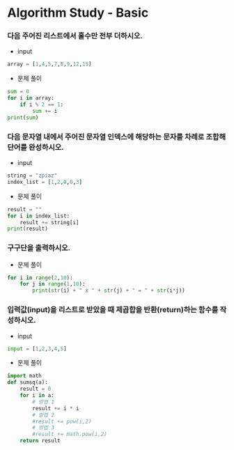 # Algorithm Study - Basic

### 다음 주어진 리스트에서 홀수만 전부 더하시오.

- input

```py
array = [1,4,5,7,8,9,12,15]
```

- 문제 풀이

```py
sum = 0
for i in array:
    if i % 2 == 1:
        sum += i
print(sum)
```

### 다음 문자열 내에서 주어진 문자열 인덱스에 해당하는 문자를 차례로 조합해 단어를 완성하시오.

- input

```py
string = "zpiaz"
index_list = [1,2,0,0,3]
```

- 문제 풀이

```py
result = ""
for i in index_list:
    result += string[i]
print(result)
```

### 구구단을 출력하시오.

- 문제 풀이

```py
for i in range(2,10):
    for j in range(1,10):
        print(str(i) + " x " + str(j) + " = " + str(i*j))
```

### 입력값(input)을 리스트로 받았을 때 제곱합을 반환(return)하는 함수를 작성하시오.

- input

```py
input = [1,2,3,4,5]
```

- 문제 풀이

```py
import math
def sumsq(a):
    result = 0
    for i in a:
        # 방법 1
        result += i * i
        # 방법 2
        #result += pow(i,2)
        # 방법 3
        #result += math.pow(i,2)
    return result
```
